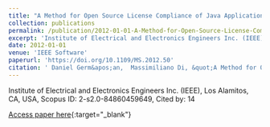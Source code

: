 ```yaml
---
title: "A Method for Open Source License Compliance of Java Applications"
collection: publications
permalink: /publication/2012-01-01-A-Method-for-Open-Source-License-Compliance-of-Java-Applications
excerpt: 'Institute of Electrical and Electronics Engineers Inc. (IEEE), Los Alamitos, CA, USA, Scopus ID: 2-s2.0-84860459649, Cited by: 14'
date: 2012-01-01
venue: 'IEEE Software'
paperurl: 'https://doi.org/10.1109/MS.2012.50'
citation: ' Daniel Germ&apos;an,  Massimiliano Di, &quot;A Method for Open Source License Compliance of Java Applications.&quot; IEEE Software, 2012.'
---
```

Institute of Electrical and Electronics Engineers Inc. (IEEE), Los Alamitos, CA, USA, Scopus ID: 2-s2.0-84860459649, Cited by: 14

[Access paper here](https://doi.org/10.1109/MS.2012.50){:target="_blank"}
